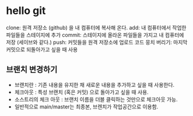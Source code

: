 # hello git

clone: 원격 저장소 (github) 을 내 컴퓨터에 복사해 온다.
add: 내 컴퓨터에서 작업한 파일들을 스테이지에 추가
commit: 스테이지에 올라온 파일들을 가지고 내 컴퓨터에 저장 (세이브와 같다.)
push: 커밋들을 원격 저장소에 업로드
코드 뭉치 버리기: 마지막 커밋으로 되돌아가고 싶을 때 사용

## 브랜치 변경하기

- 브랜치란 : 기존 내용을 유지한 채 새로운 내용을 추가하고 싶을 때 사용한다.
- 체크아웃 : 특성 브랜치 (혹은 커밋) 으로 돌아가고 싶을 때 사용.
- 소스트리의 체크 아웃 : 브랜치 이름을 더블 클릭하는 것만으로 체크아웃 가능.
- 일반적으로 main/master는 최종본, 브렌치가 작업공간으로 이용함.
